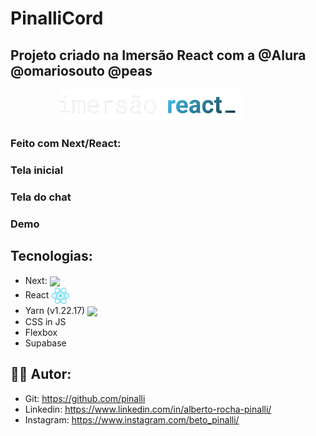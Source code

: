 # PinalliCord
## Projeto criado na Imersão React com a @Alura @omariosouto @peas 

<p align="center">
  <img height="50" src="https://raw.githubusercontent.com/PedrohvFernandes/aluracord-lol/8b9a4a99cf8112314f271a3fd26a4de6ec611ac1/Screenshot/logo-imersao-react-header.1636535198.svg">
  &nbsp;&nbsp;&nbsp;&nbsp;&nbsp;&nbsp;&nbsp;&nbsp;&nbsp;&nbsp;&nbsp;&nbsp;&nbsp;
</p>

### Feito com Next/React:
### Tela inicial
  

### Tela do chat 
 
### Demo 


## Tecnologias:
- Next: <img align="center" height="30" src="https://cdn.icon-icons.com/icons2/2148/PNG/512/nextjs_icon_132160.png">
  &nbsp;&nbsp;&nbsp;&nbsp;&nbsp;&nbsp;&nbsp;&nbsp;&nbsp;&nbsp;&nbsp;&nbsp;&nbsp;
- React <img align="center" height="30" src="https://raw.githubusercontent.com/devicons/devicon/master/icons/react/react-original.svg">
  &nbsp;&nbsp;&nbsp;&nbsp;&nbsp;&nbsp;&nbsp;&nbsp;&nbsp;&nbsp;&nbsp;&nbsp;&nbsp;
- Yarn (v1.22.17) <img align="center" height="30" src="https://www.pinclipart.com/picdir/big/207-2071105_0-yarn-js-logo-clipart.png">
  &nbsp;&nbsp;&nbsp;&nbsp;&nbsp;&nbsp;&nbsp;&nbsp;&nbsp;&nbsp;&nbsp;&nbsp;&nbsp;
- CSS in JS
- Flexbox
- Supabase

## 👨‍💻 Autor:
- Git: https://github.com/pinalli
- Linkedin: https://www.linkedin.com/in/alberto-rocha-pinalli/
- Instagram: https://www.instagram.com/beto_pinalli/


